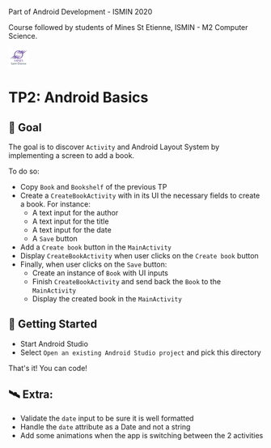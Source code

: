 Part of Android Development - ISMIN 2020

Course followed by students of Mines St Etienne, ISMIN - M2 Computer Science.

[![Mines St Etienne](./logo.png)](https://www.mines-stetienne.fr/)

# TP2: Android Basics

## 📝 Goal

The goal is to discover `Activity` and Android Layout System by implementing a screen to add a book.

To do so:
- Copy `Book` and `Bookshelf` of the previous TP 
- Create a `CreateBookActivity` with in its UI the necessary fields to create a book. For instance:
  - A text input for the author
  - A text input for the title
  - A text input for the date
  - A `Save` button 
- Add a `Create book` button in the `MainActivity`
- Display `CreateBookActivity` when user clicks on the `Create book` button
- Finally, when user clicks on the `Save` button:
  - Create an instance of `Book` with UI inputs
  - Finish `CreateBookActivity` and send back the `Book` to the `MainActivity`
  - Display the created book in the `MainActivity`

## 🚀 Getting Started

 - Start Android Studio
 - Select `Open an existing Android Studio project` and pick this directory

That's it! You can code!

## 🛰 Extra:

- Validate the `date` input to be sure it is well formatted 
- Handle the `date` attribute as a Date and not a string
- Add some animations when the app is switching between the 2 activities